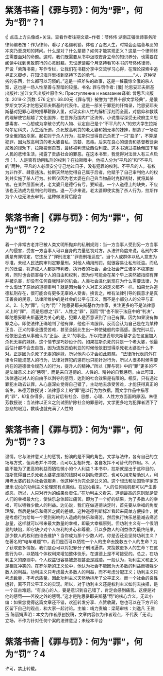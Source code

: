 # 紫落书斋 |《罪与罚》：何为“罪”，何为“罚”？1

☝ 点击上方头像或+关注，查看作者往期文章~作者：苓佟佟 湖南正强律师事务所律师编者按：作为律师，看尽了名缰利锁，体验了百态人生，时常会面临善与恶的冲突乃至良知的拷问。什么是对？什么是错？如何才能实现正义？这是一个律师终生需要面对的命题。这时，我们既需要从书中汲取安身立命的知识养分，也需要在阅读中找到勇敢前行的心灵慰藉。无讼邀请每个月坚持看10本书的苓佟佟律师，开设「紫落书斋」写作专栏，让我们在书籍分享中交流学习心得，在理论探索中追寻正义脚步，在知识海洋里找到坚持下去的勇气。__________________“人，这种卑劣的东西，什么都可以习惯的。”这是一把斧头的故事，这是一桩震惊全俄的杀人案，这也是一场人性至善与至暗的较量。书名: 罪与罚作者: [俄] 陀思妥耶夫斯基出版社: 浙江文艺出版社原作名: Преступление и наказание译者: 曾思艺出版年: 2019-2  页数: 576 定价: 68.00元《罪与罚》被誉为“世界十部文学经典”，是俄罗斯文学天才陀思妥耶夫斯基的代表作。这是一部关于罪犯的忏悔录，陀思妥耶夫斯基对犯罪心理的描摹鞭辟入里，对现实和人性的解析深刻而全面，对信仰和救赎的理解使它超越了文化国界，在世界范围内广泛流传。小说描写深受无政府主义思想毒害、一心想成为拿破仑式的人物、认定自己是个“不平凡的人”的穷大学生拉斯柯尔尼科夫，为生活所迫，杀死放高利贷的老太婆和她无辜的妹妹，制造了一场震惊全俄的凶杀案。起初对于杀人行为，拉斯只觉得自己杀死了一只“虱子”，不算是犯罪，因为放高利贷的老太婆自私、贪婪、恶毒。后来在良心的谴责和基督教徒索尼雅的规劝下，拉斯投案自首，最终被判流放西伯利亚。这本书通过描绘俄国下层人民的悲惨生活，揭露了贵族社会的罪恶。在这本书里，我觉得对法律人有三点启示：1、人是否有动用私刑的权利？在拉斯眼中，他把人分为“平凡的”和“不平凡的”两种，平凡的人必须安分守己地过日子，没有犯罪的权利。不平凡的人，有权为非作歹、肆意违法。拉斯天然地觉得自己属于后者，他赋予了自己审判他人的权利并实施了杀人行为。拉斯仅因为老太婆在自己典当物品时克扣钱财，就将其杀害。在某种层面来说，老太婆只是德行有亏。要知道，一个人道德上的缺失，不应该也无法成为批判他的理由。退一万步来说，老太婆即使实施了杀人行为，拉斯作为个人也无法去审判。这种做法背后隐含

# 紫落书斋 |《罪与罚》：何为“罪”，何为“罚”？2

着一个非常古老并已被人类文明所抛弃的私刑规则：当一方当事人受到另一方当事人的侵害，受害一方当事人可以自身的力量惩罚对方。从法律角度来说，私刑的本质是有罪推定，它违反了“罪刑法定”“罪责刑相适应”。当个人或群体以私人意志为标准，未经人民法院审判定罪量刑，对他人动用刑罚，就很容易让私刑泛滥。而私刑的泛滥，将造成人人都是审判者、执行者的社会，会让社会产生诸多不稳定因素，同时也会损害每个人的自由和权利，因为你可能会在某个早上突然被指控有罪并被杀害，却没有任何自我辩护的机会。人类社会进化到现在为什么需要法律，为什么淘汰了原始的道德审判？就是因为每个人对正义的定义都不一样。如果允许道德私刑存在，很可能会有更多无辜的人受害。换言之，唯有法律引导的民意才是真正善良的民意，法律所维护的是社会的公平与正义，而不是小部分人的公平与正义。2、何为“罪”，何为“罚”？陀思妥耶夫斯基作为作家，关注更多的不是法律意义上的“罪”， 而是思想之“罪”、人性之“罪”，因而“罚”也不限于法庭中的“判决”，即陀思妥耶夫斯基更为关心的是，犯罪人是否意识到了自己有罪。因为如果没有悔罪之心，即使法律正确地判了他有罪，他也不肯服罪，反而会认为自己是在为某种正当、正义的事业遭受苦难，甚至会因此生出一种使徒般的崇高感。服完刑以后，他依旧会去从事他认为“正当、正义”的事业。所以陀思妥耶夫斯基才会在这里加入杀死无辜的妹妹，这个情节是巧妙设计的。如果拉斯杀死的只是一个老太婆，他最后估计都不会去自首，因为流放西伯利亚的时候他依旧觉得杀死老太婆没什么不对。正是因为杀死了无辜的妹妹，所以他内心才会如此煎熬。 “法律所代表的外在律令只能规范人的行为，法律对罪犯的惩罚也只能针对行为，所以人很多时候需要内在的道德律令规范人的行为，提升人的精神。”所以《罪与罚》中的“罪”更多的不是法律意义上的“惩罚”，而是来自道德的、人性的、精神的自我惩罚。由此可知，法律通过对人的自由予以剥夺的惩罚，达到的社会效果是有限的。相反，只有通过罪犯主动去认罪，从心底深处觉得自己错了，主动地去承受苦难，才能获得真正的新生。朱德芳教授说：法律意义上的“罪”是以行为为依据，而文学作品中描写的“罪”，却复杂得多，因为背后有社会、思想、心理、人性方方面面的原因。朱德芳教授说：当法律以正义之剑试图铲除社会的罪恶时，文学更多地为犯罪者洒下了慈悲的眼泪，救赎也就充满了人性的

# 紫落书斋 |《罪与罚》：何为“罪”，何为“罚”？3

温情。它与法律意义上的惩罚，扮演的是不同的角色。文学与法律，各有自己的立场与方式，但两者并不冲突，而可以互相补充，各自发挥不可替代的作用。3、人能不能为了更高的利益而牺牲微小的个人利益？本书中，拉斯就是出于这种目的。拉斯觉得自己杀死老太婆拿走她的钱财可以捐助修道院，也可以用来帮助别人，利用老太婆的钱为社会做服务，他这种行为完全是公义的。这个想法和法国哲学家杰里米·边沁的功利主义伦理观有点类似。在边沁看来，“人的任何动机都可以产生善或恶，所以，人只对行为的结果负责任。”在功利主义看来，道德最高的原则就是使人们的幸福最大化，使快乐总体超过痛苦。即为了一个好的结果，为了多数人的幸福，可以牺牲少数人的利益。边沁说，我们在做道德决定时，首先要从幸福的角度理解，然后是快乐和痛苦之间的差额。这种道德判断标准看起来简单方便操作，就是考虑行为给每一个受到影响的人造成的快乐和痛苦，然后执行快乐总量减去痛苦总量，这样就可以带来最大数量的幸福，即最大幸福原则。但功利主义有一个很明显的缺陷，即它缺少对个人权利的关心和尊重，只以多数人的利益作为最终结果。那少数人的权利由谁去维护？当你成为那个少数人时，你是否还会坚持功利主义？ 在著名的“电车难题”中，我们是否可以牺牲一个人的生命去挽救五个人的生命？为了获取更多情报，我们是否可以对犯罪分子刑讯逼供，来挽救更多人的生命？在这些行为中，以牺牲个体权利来增加整体快乐，在道德上是不可接受的。总之，在功利主义的原则中，个人权益很容易被忽视甚至是践踏。一般认为，功利主义和正义是相互冲突的。在罗尔斯的正义论中，他认为社会不能因为大多数的利益而牺牲少数人的利益。功利主义只考虑最大多数人的利益，而不考虑分配正义；功利主义只考虑数量，不考虑质量。因此功利主义天然地排斥了公平正义。而一个社会的良性运转，离不开公平正义的实现。所以，对于功利主义还是权利主义如何去抉择，是一个亘古难题。“有良心的人，要是意识到自己错了，肯定会感到痛苦。这便是对他的惩罚——苦役之外的惩罚。”这才是陀思妥耶夫斯基“罚”的核心含义。无讼小编：如果您觉得这篇文章还不错，欢迎转发分享、点赞收藏，您也可以在下方评论区留下自己的观点，和大家一起讨论。主编：靖力责编：梁萌审核：刘逸凡 王雅玉 陈丽娟声明：本文为作者原创投稿，文章内容仅为作者观点，不代表「无讼」立场，不作为针对任何个案的法律意见；未经本平台

# 紫落书斋 |《罪与罚》：何为“罪”，何为“罚”？4

许可，禁止转载。

